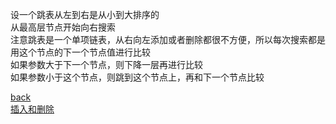 设一个跳表从左到右是从小到大排序的  
从最高层节点开始向右搜索  
注意跳表是一个单项链表，从右向左添加或者删除都很不方便，所以每次搜索都是用这个节点的下一个节点值进行比较  
如果参数大于下一个节点，则下降一层再进行比较  
如果参数小于这个节点，则跳到这个节点上，再和下一个节点比较  

[back](1.md)  
[插入和删除](../20201206/1.md)